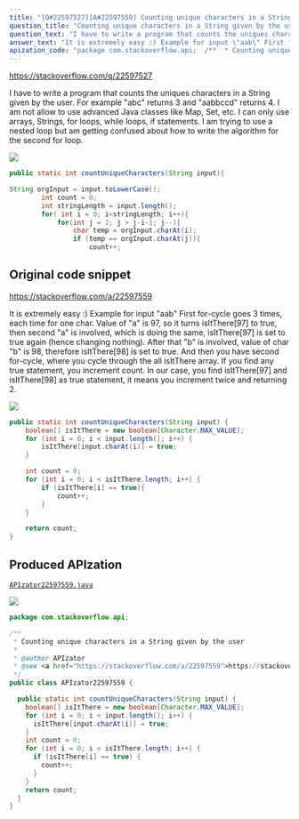 ```yaml
---
title: "[Q#22597527][A#22597559] Counting unique characters in a String given by the user"
question_title: "Counting unique characters in a String given by the user"
question_text: "I have to write a program that counts the uniques characters in a String given by the user. For example \"abc\" returns 3 and \"aabbccd\" returns 4. I am not allow to use  advanced Java classes like Map, Set, etc. I can only use arrays, Strings, for loops, while loops, if statements. I am trying to use a nested loop but am getting confused about how to write the algorithm for the second for loop."
answer_text: "It is extremely easy :) Example for input \"aab\" First for-cycle goes 3 times, each time for one char. Value of \"a\" is 97, so it turns isItThere[97] to true, then second \"a\" is involved, which is doing the same, isItThere[97] is set to true again (hence changing nothing). After that \"b\" is involved, value of char \"b\" is 98, therefore isItThere[98] is set to true. And then you have second for-cycle, where you cycle through the all isItThere array. If you find any true statement, you increment count. In our case, you find isItThere[97] and isItThere[98] as true statement, it means you increment twice and returning 2."
apization_code: "package com.stackoverflow.api;  /**  * Counting unique characters in a String given by the user  *  * @author APIzator  * @see <a href=\"https://stackoverflow.com/a/22597559\">https://stackoverflow.com/a/22597559</a>  */ public class APIzator22597559 {    public static int countUniqueCharacters(String input) {     boolean[] isItThere = new boolean[Character.MAX_VALUE];     for (int i = 0; i < input.length(); i++) {       isItThere[input.charAt(i)] = true;     }     int count = 0;     for (int i = 0; i < isItThere.length; i++) {       if (isItThere[i] == true) {         count++;       }     }     return count;   } }"
---
```


https://stackoverflow.com/q/22597527

I have to write a program that counts the uniques characters in a String given by the user. For example &quot;abc&quot; returns 3 and &quot;aabbccd&quot; returns 4. I am not allow to use  advanced Java classes like Map, Set, etc. I can only use arrays, Strings, for loops, while loops, if statements. I am trying to use a nested loop but am getting confused about how to write the algorithm for the second for loop.


<div class="code-logo"><img src="/stackoverflow.png" /></div>

```java
public static int countUniqueCharacters(String input){

String orgInput = input.toLowerCase();
        int count = 0;
        int stringLength = input.length();
        for( int i = 0; i<stringLength; i++){
            for(int j = 2; j > j-i-1; j--){
                char temp = orgInput.charAt(i);
                if (temp == orgInput.charAt(j)){
                    count++;
```


## Original code snippet

https://stackoverflow.com/a/22597559

It is extremely easy :)
Example for input &quot;aab&quot;
First for-cycle goes 3 times, each time for one char.
Value of &quot;a&quot; is 97, so it turns isItThere[97] to true, then second &quot;a&quot; is involved, which is doing the same, isItThere[97] is set to true again (hence changing nothing).
After that &quot;b&quot; is involved, value of char &quot;b&quot; is 98, therefore isItThere[98] is set to true.
And then you have second for-cycle, where you cycle through the all isItThere array. If you find any true statement, you increment count. In our case, you find isItThere[97] and isItThere[98] as true statement, it means you increment twice and returning 2.

<div class="code-logo"><img src="/stackoverflow.png" /></div>

```java
public static int countUniqueCharacters(String input) {
    boolean[] isItThere = new boolean[Character.MAX_VALUE];
    for (int i = 0; i < input.length(); i++) {
        isItThere[input.charAt(i)] = true;
    }

    int count = 0;
    for (int i = 0; i < isItThere.length; i++) {
        if (isItThere[i] == true){
            count++;
        }
    }

    return count;
}
```

## Produced APIzation

[`APIzator22597559.java`](https://github.com/pasqualesalza/apization/raw/main/data/search/APIzator22597559.java)

<div class="code-logo"><img src="/apizator.png" /></div>

```java
package com.stackoverflow.api;

/**
 * Counting unique characters in a String given by the user
 *
 * @author APIzator
 * @see <a href="https://stackoverflow.com/a/22597559">https://stackoverflow.com/a/22597559</a>
 */
public class APIzator22597559 {

  public static int countUniqueCharacters(String input) {
    boolean[] isItThere = new boolean[Character.MAX_VALUE];
    for (int i = 0; i < input.length(); i++) {
      isItThere[input.charAt(i)] = true;
    }
    int count = 0;
    for (int i = 0; i < isItThere.length; i++) {
      if (isItThere[i] == true) {
        count++;
      }
    }
    return count;
  }
}

```